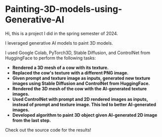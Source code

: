# Painting-3D-models-using-Generative-AI

Hi, this is a project I did in the spring semester of 2024.

I leveraged generative AI models to paint 3D models. 

I used Google Colab, PyTorch3D, Stable Diffusion, and ControlNet from HuggingFace to perform the following tasks:

- **Rendered a 3D mesh of a cow with its texture.**
- **Replaced the cow's texture with a different PNG image.**
- **Given prompt and texture image as inputs, generated new texture images using Stable Diffusion and ControlNet from HuggingFace.**
- **Rendered the 3D mesh of the cow with the AI-generated texture images.**
- **Used ControlNet with prompt and 2D rendered images as inputs, instead of prompt and texture image. This led to better AI-generated images.**
- **Developed algorithm to paint 3D object given AI-generated 2D image from the last step.**

Check out the source code for the results!
